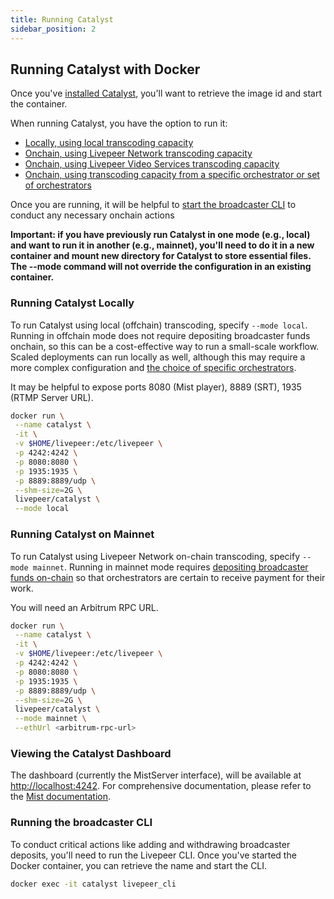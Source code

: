 ```yaml
---
title: Running Catalyst
sidebar_position: 2
---
```


## Running Catalyst with Docker

Once you've [installed Catalyst](/developers/getting-started/install), you'll want to retrieve the image id and start the container.

When running Catalyst, you have the option to run it:

- [Locally, using local transcoding capacity](#running-Catalyst-locally)
- [Onchain, using Livepeer Network transcoding capacity](#running-Catalyst-on-mainnet)
- [Onchain, using Livepeer Video Services transcoding capacity](#running-Catalyst-with-livepeercom)
- [Onchain, using transcoding capacity from a specific orchestrator or set of orchestrators](/developers/how-to-guides/choose-orchestrator)

Once you are running, it will be helpful to [start the broadcaster CLI](#running-the-broadcaster-cli) to conduct any necessary onchain actions

**Important: if you have previously run Catalyst in one mode (e.g., local) and want to run it in another (e.g., mainnet), you'll need to do it in a new container and mount new directory for Catalyst to store essential files. The --mode command will not override the configuration in an existing container.**

### Running Catalyst Locally

To run Catalyst using local (offchain) transcoding, specify `--mode local`. Running in offchain mode does not require depositing broadcaster funds onchain, so this can be a cost-effective way to run a small-scale workflow. Scaled deployments can run locally as well, although this may require a more complex configuration and [the choice of specific orchestrators](/developers/how-to-guides/choose-orchestrator).

It may be helpful to expose ports 8080 (Mist player), 8889 (SRT), 1935 (RTMP Server URL).

```bash
docker run \
 --name catalyst \
 -it \
 -v $HOME/livepeer:/etc/livepeer \
 -p 4242:4242 \
 -p 8080:8080 \
 -p 1935:1935 \
 -p 8889:8889/udp \
 --shm-size=2G \
 livepeer/catalyst \
 --mode local
```

### Running Catalyst on Mainnet

To run Catalyst using Livepeer Network on-chain transcoding, specify `--mode mainnet`. Running in mainnet mode requires [depositing broadcaster funds on-chain](/developers/getting-started/deposit-broadcasting-funds.md) so that orchestrators are certain to receive payment for their work.

You will need an Arbitrum RPC URL.

```bash
docker run \
 --name catalyst \
 -it \
 -v $HOME/livepeer:/etc/livepeer \
 -p 4242:4242 \
 -p 8080:8080 \
 -p 1935:1935 \
 -p 8889:8889/udp \
 --shm-size=2G \
 livepeer/catalyst \
 --mode mainnet \
 --ethUrl <arbitrum-rpc-url>
```

### Viewing the Catalyst Dashboard

The dashboard (currently the MistServer interface), will be available at [http://localhost:4242](http://localhost:4242). For comprehensive documentation, please refer to the [Mist documentation](https://mistserver.org/documentation).

### Running the broadcaster CLI

To conduct critical actions like adding and withdrawing broadcaster deposits, you'll need to run the Livepeer CLI. Once you've started the Docker container, you can retrieve the name and start the CLI.

```bash
docker exec -it catalyst livepeer_cli
```
